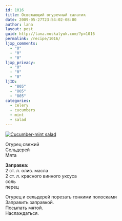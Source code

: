 ```yaml
---
id: 1016
title: Освежающий огуречный салатик
date: 2009-05-27T23:54:02-08:00
author: lana
layout: post
guid: http://lana.moskalyuk.com/?p=1016
permalink: /recipe/1016/
ljxp_comments:
  - "0"
  - "0"
  - "0"
ljxp_privacy:
  - "0"
  - "0"
  - "0"
ljID:
  - "805"
  - "805"
  - "805"
categories:
  - celery
  - cucumbers
  - mint
  - salad
---
```

<a class="flickr-image alignnone" title="Cucumber-mint salad" rel="flickr-mgr" href="http://www.flickr.com/photos/67405678@N00/3557865837/"><img class="flickr-medium" src="http://farm3.static.flickr.com/2431/3557865837_991bf98d2f.jpg" alt="Cucumber-mint salad" /></a>

Огурец свежий  
Сельдерей  
Мята

**Заправка:**  
2 ст. л. олив. масла  
2 ст. л. красного винного уксуса  
соль  
перец

Огурец и сельдерей порезать тонкими полосками  
Заправить заправкой.  
Посыпать мятой.  
Наслаждаться.